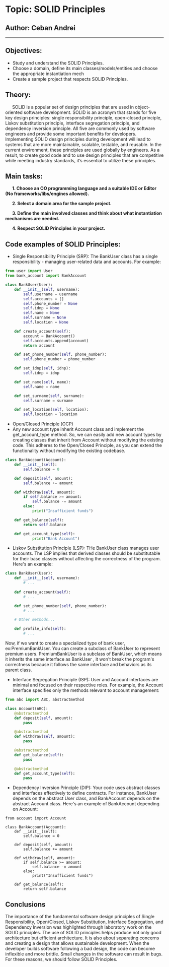 # Topic: SOLID Principles


## Author: Ceban Andrei

----

## Objectives:

* Study and understand the SOLID Principles.
* Choose a domain, define its main classes/models/entities and choose the appropriate instantiation mech
* Create a sample project that respects SOLID Principles.


## Theory:

&ensp; &ensp; SOLID is a popular set of design principles that are used in object-oriented software development. SOLID is an acronym that stands for five key design principles: single responsibility principle, open-closed principle, Liskov substitution principle, interface segregation principle, and dependency inversion principle. All five are commonly used by software engineers and provide some important benefits for developers. Implementing SOLID design principles during development will lead to systems that are more maintainable, scalable, testable, and reusable. In the current environment, these principles are used globally by engineers. As a result, to create good code and to use design principles that are competitive while meeting industry standards, it’s essential to utilize these principles.



## Main tasks:
&ensp; &ensp; __1. Choose an OO programming language and a suitable IDE or Editor (No frameworks/libs/engines allowed).__

&ensp; &ensp; __2. Select a domain area for the sample project.__

&ensp; &ensp; __3. Define the main involved classes and think about what instantiation mechanisms are needed.__

&ensp; &ensp; __4. Respect SOLID Principles in your project.__

## Code examples of SOLID Principles:

* Single Responsibility Principle (SRP):
The BankUser class has a single responsibility - managing user-related data and accounts. For example:


```python
from user import User 
from bank_account import BankAccount 

class BankUser(User):
    def __init__(self, username):
        self.username = username
        self.accounts = []
        self.phone_number = None
        self.idnp = None
        self.name = None
        self.surname = None
        self.location = None

    def create_account(self):
        account = BankAccount()
        self.accounts.append(account)
        return account

    def set_phone_number(self, phone_number):
        self.phone_number = phone_number

    def set_idnp(self, idnp):
        self.idnp = idnp

    def set_name(self, name):
        self.name = name

    def set_surname(self, surname):
        self.surname = surname

    def set_location(self, location):
        self.location = location
```


* Open/Closed Principle (OCP)
* Any new account type  inherit  Account class and implement the get_account_type method.
So, we can easily add new account types by creating classes that inherit from Account without modifying the existing code. This adheres to the Open/Closed Principle, as you can extend the functionality without modifying the existing codebase.

```python
class BankAccount(Account):
    def __init__(self):
        self.balance = 0

    def deposit(self, amount):
        self.balance += amount

    def withdraw(self, amount):
        if self.balance >= amount:
            self.balance -= amount
        else:
            print("Insufficient funds")

    def get_balance(self):
        return self.balance

    def get_account_type(self):
            print("Bank Account")

```

* Liskov Substitution Principle (LSP):
THe BankUser class manages user accounts. The LSP implies that derived classes should be substitutable for their base classes without affecting the correctness of the program. Here's an example:
```python
class BankUser(User):
    def __init__(self, username):
        # ...
    
    def create_account(self):
        # ...

    def set_phone_number(self, phone_number):
        # ...

    # Other methods...

    def profile_info(self):
        # ...

```
Now, if we want to create a specialized type of bank user, ex:PremiumBankUser. You can create a subclass of BankUser to represent premium users. 
PremiumBankUser is a subclass of BankUser, which means it inherits the same interface as BankUser , it won't break the program's correctness because it follows the same interface and behaviors as its parent class.

* Interface Segregation Principle (ISP):
User and Account interfaces are minimal and focused on their respective roles. For example, the Account interface specifies only the methods relevant to account management:
```python
from abc import ABC, abstractmethod

class Account(ABC):
    @abstractmethod
    def deposit(self, amount):
        pass

    @abstractmethod
    def withdraw(self, amount):
        pass

    @abstractmethod
    def get_balance(self):
        pass

    @abstractmethod
    def get_account_type(self):
        pass


```


* Dependency Inversion Principle (DIP):
Your code uses abstract classes and interfaces effectively to define contracts. For instance, BankUser depends on the abstract User class, and BankAccount depends on the abstract Account class. Here's an example of BankAccount depending on Account:

```
from account import Account 

class BankAccount(Account):
    def __init__(self):
        self.balance = 0

    def deposit(self, amount):
        self.balance += amount

    def withdraw(self, amount):
        if self.balance >= amount:
            self.balance -= amount
        else:
            print("Insufficient funds")

    def get_balance(self):
        return self.balance

```

## Conclusions


The importance of the fundamental software design principles of Single Responsibility, Open/Closed, Liskov Substitution, Interface Segregation, and Dependency Inversion was highlighted through laboratory work on the SOLID principles. The use of SOLID principles helps produce not only good architecture but efficient architecture. It is also about separating concerns and creating a design that allows sustainable development. When the developer builds software following a bad design, the code can become inflexible and more brittle. Small changes in the software can result in bugs. For these reasons, we should follow SOLID Principles.

